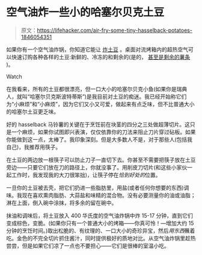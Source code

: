 # 空气油炸一些小的哈塞尔贝克土豆

> 原文：<https://lifehacker.com/air-fry-some-tiny-hasselback-potatoes-1846054351>

如果你有一个空气油炸锅，你知道它能让 [炸土豆](https://skillet.lifehacker.com/use-your-air-fryer-to-make-extra-crunchy-potatoes-1842910110) 。桌面对流烤箱内的超热空气可以快速订购各种各样的土豆:新鲜的、冷冻的和剩余的(是的， [甚至是剩余的薯条](https://skillet.lifehacker.com/this-is-actually-the-best-way-to-reheat-fries-1845275861) )。

Watch

在我看来，所有的土豆都很漂亮，但一口大小的哈塞尔贝克小鱼(如果你是瑞典人，就叫“哈塞尔贝克斯波特蒂斯”)是我目前对土豆的痴迷。我已经开始称它们为“小麻烦”和“小麻烦”，因为它们又小又可爱，做起来有点乏味，但不比普通大小的哈塞尔土豆更乏味。

好的 hasselback 马铃薯的关键在于烹饪前在块茎的四分之三处做超薄切片。这只是一个麻烦，如果你试图即兴表演，仅仅依靠你的刀法来阻止刀片穿过砧板。如果你能做到这一点，太棒了。我印象深刻。但是大多数人不是，对于那些人(包括我自己)，我推荐用筷子。

在土豆的两边放一根筷子可以防止刀子一直切下去。你甚至不需要把筷子放在土豆旁边——只要它们放在刀的路径上，你就没事了。用削皮刀切片(和这些小家伙一起工作时，我发现我的大刀很笨拙)，让筷子停在*恰到好处的*位置。

一旦你的土豆被去壳，把它们扔进一些脂肪里，用盐(或者任何你想要的东西)调味。我现在喜欢熏肉脂肪、大蒜盐和味精的混合物。没有必要测量你的油或油脂；淋在上面，倒入碗中涂抹，将多余的留在碗中。

抹油和调味后，将土豆放入 400 华氏度的空气油炸锅中炸 15-17 分钟，直到它们变成棕色，变脆。(如果你只有一个普通大小的烤箱——你真可怜！—增加大约 15 分钟的烹饪时间。)取出松脆的、有纹理的、一口大小的奇珍异宝，然后*用东西*蘸着吃。金色的不完全切片抓住酱汁，同时提供极好的质地对比。从空气油炸锅里趁热尝尝，但是如果它们凉了一点也不要担心——它们是很棒的室温小吃。